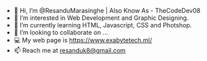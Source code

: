 - 👋 Hi, I’m @ResanduMarasinghe | Also Know As - TheCodeDev08
- 👀 I’m interested in Web Development and Graphic Designing.
- 🌱 I’m currently learning HTML, Javascript, CSS and Photshop.
- 💞️ I’m looking to collaborate on ...
- 💻 My web page is https://www.exabytetech.ml/
- 📫 Reach me at resanduk8@gmail.com

<!---
ResanduMarasinghe/ResanduMarasinghe is a ✨ special ✨ repository because its `README.md` (this file) appears on your GitHub profile.
You can click the Preview link to take a look at your changes.
--->
